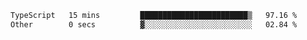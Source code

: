 <!--START_SECTION:waka-->

```txt
TypeScript   15 mins         ████████████████████████▒   97.16 %
Other        0 secs          ▓░░░░░░░░░░░░░░░░░░░░░░░░   02.84 %
```

<!--END_SECTION:waka-->